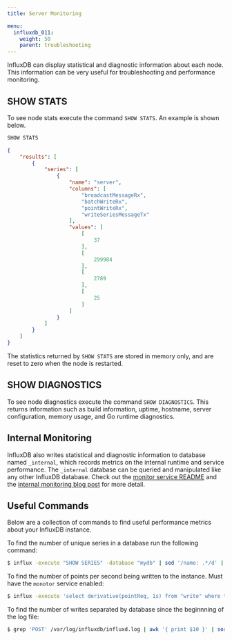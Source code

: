 ```yaml
---
title: Server Monitoring

menu:
  influxdb_011:
    weight: 50
    parent: troubleshooting
---
```


InfluxDB can display statistical and diagnostic information about each node.
This information can be very useful for troubleshooting and performance monitoring.

## SHOW STATS
To see node stats execute the command `SHOW STATS`.
An example is shown below.

```sql
SHOW STATS
```

```json
{
    "results": [
        {
            "series": [
                {
                    "name": "server",
                    "columns": [
                        "broadcastMessageRx",
                        "batchWriteRx",
                        "pointWriteRx",
                        "writeSeriesMessageTx"
                    ],
                    "values": [
                        [
                            37
                        ],
                        [
                            299984
                        ],
                        [
                            2789
                        ],
                        [
                            25
                        ]
                    ]
                }
            ]
        }
    ]
}
```

The statistics returned by `SHOW STATS` are stored in memory only, and are reset to zero when the node is restarted.

## SHOW DIAGNOSTICS
To see node diagnostics execute the command `SHOW DIAGNOSTICS`.
This returns information such as build information, uptime, hostname, server configuration, memory usage, and Go runtime diagnostics.

## Internal Monitoring
InfluxDB also writes statistical and diagnostic information to database named `_internal`, which records metrics on the internal runtime and service performance.
The `_internal` database can be queried and manipulated like any other InfluxDB database.
Check out the [monitor service README](https://github.com/influxdb/influxdb/blob/master/monitor/README.md) and the [internal monitoring blog post](https://influxdb.com/blog/2015/09/22/monitoring_internal_show_stats.html) for more detail.

## Useful Commands

Below are a collection of commands to find useful performance metrics about your InfluxDB instance.

To find the number of unique series in a database run the following command:
```bash
$ influx -execute "SHOW SERIES" -database "mydb" | sed '/name: .*/d' | sed '/\-\-/d' | sed '/_key/d' | sed '/^$/d' | wc -l
```
To find the number of points per second being written to the instance. Must have the `monotor` service enabled:
```bash
$ influx -execute 'select derivative(pointReq, 1s) from "write" where time > now() - 5m' -database '_internal' -precision 'rfc3339'
```
To find the number of writes separated by database since the beginnning of the log file:
```bash
$ grep 'POST' /var/log/influxdb/influxd.log | awk '{ print $10 }' | sort | uniq -c
```
